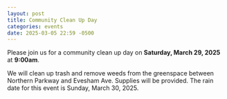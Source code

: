 ```yaml
---
layout: post
title: Community Clean Up Day
categories: events
date: 2025-03-05 22:59 -0500
---
```


Please join us for a community clean up day on **Saturday, March 29, 2025** at **9:00am**.

We will clean up trash and remove weeds from the greenspace between Northern Parkway and Evesham Ave. Supplies will be provided. The rain date for this event is Sunday, March 30, 2025.
